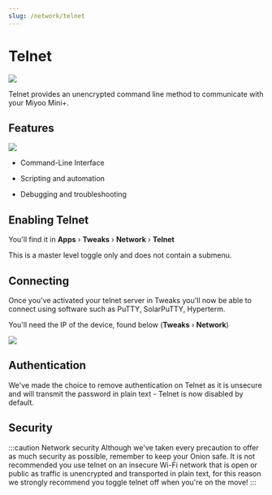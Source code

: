 ```yaml
---
slug: /network/telnet
---
```


# Telnet

*![](https://github.com/OnionUI/Onion/assets/47260768/62ee0d6c-1cce-43a4-976a-c8212850bf2f)*

Telnet provides an unencrypted command line method to communicate with your Miyoo Mini+.


## Features

*![](https://github.com/OnionUI/Onion/assets/47260768/64e1bf60-3670-4e84-b0f8-89f3575cc378)*

- Command-Line Interface

- Scripting and automation

- Debugging and troubleshooting


## Enabling Telnet

You'll find it in **Apps** › **Tweaks** › **Network** › **Telnet**

This is a master level toggle only and does not contain a submenu.


## Connecting

Once you've activated your telnet server in Tweaks you'll now be able to connect using software such as PuTTY, SolarPuTTY, Hyperterm.

You'll need the IP of the device, found below (**Tweaks** › **Network**)

![](https://github.com/OnionUI/Onion/assets/47260768/94f2ab4f-f776-4bb3-9edf-fa05ef0a88ba)


## Authentication

We've made the choice to remove authentication on Telnet as it is unsecure and will transmit the password in plain text - Telnet is now disabled by default.


## Security

:::caution Network security
Although we've taken every precaution to offer as much security as possible, remember to keep your Onion safe. It is not recommended you use telnet on an insecure Wi-Fi network that is open or public as traffic is unencrypted and transported in plain text, for this reason we strongly recommend you toggle telnet off when you're on the move!
:::
